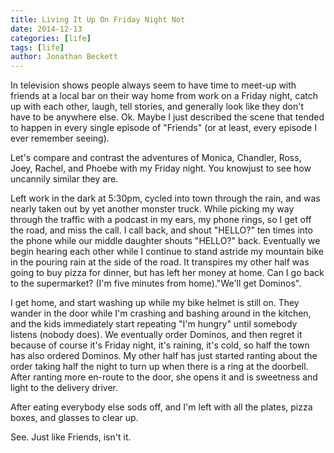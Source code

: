```yaml
---
title: Living It Up On Friday Night Not
date: 2014-12-13
categories: [life]
tags: [life]
author: Jonathan Beckett
---
```


In television shows people always seem to have time to meet-up with friends at a local bar on their way home from work on a Friday night, catch up with each other, laugh, tell stories, and generally look like they don't have to be anywhere else. Ok. Maybe I just described the scene that tended to happen in every single episode of "Friends" (or at least, every episode I ever remember seeing).

Let's compare and contrast the adventures of Monica, Chandler, Ross, Joey, Rachel, and Phoebe with my Friday night. You knowjust to see how uncannily similar they are.

Left work in the dark at 5:30pm, cycled into town through the rain, and was nearly taken out by yet another monster truck. While picking my way through the traffic with a podcast in my ears, my phone rings, so I get off the road, and miss the call. I call back, and shout "HELLO?" ten times into the phone while our middle daughter shouts "HELLO?" back. Eventually we begin hearing each other while I continue to stand astride my mountain bike in the pouring rain at the side of the road. It transpires my other half was going to buy pizza for dinner, but has left her money at home. Can I go back to the supermarket? (I'm five minutes from home)."We'll get Dominos".

I get home, and start washing up while my bike helmet is still on. They wander in the door while I'm crashing and bashing around in the kitchen, and the kids immediately start repeating "I'm hungry" until somebody listens (nobody does). We eventually order Dominos, and then regret it because of course it's Friday night, it's raining, it's cold, so half the town has also ordered Dominos. My other half has just started ranting about the order taking half the night to turn up when there is a ring at the doorbell. After ranting more en-route to the door, she opens it and is sweetness and light to the delivery driver.

After eating everybody else sods off, and I'm left with all the plates, pizza boxes, and glasses to clear up.

See. Just like Friends, isn't it.